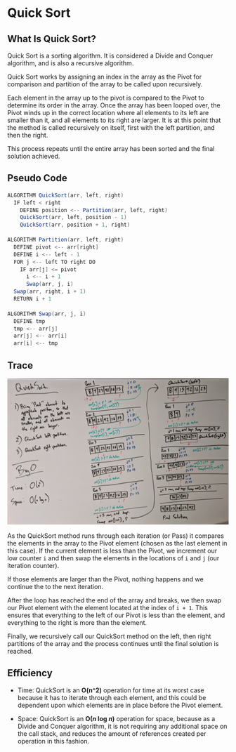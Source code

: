 # Quick Sort

## What Is Quick Sort?

Quick Sort is a sorting algorithm. It is considered a Divide and Conquer algorithm, and is also a recursive algorithm.

Quick Sort works by assigning an index in the array as the Pivot for comparison and partition of the array to be called upon recursively.

Each element in the array up to the pivot is compared to the Pivot to determine its order in the array. Once the array has been looped over, the Pivot winds up in the correct location where all elements to its left are smaller than it, and all elements to its right are larger. It is at this point that the method is called recursively on itself, first with the left partition, and then the right.

This process repeats until the entire array has been sorted and the final solution achieved.

## Pseudo Code

```cs
ALGORITHM QuickSort(arr, left, right)
  IF left < right
    DEFINE position <-- Partition(arr, left, right)
    QuickSort(arr, left, position - 1)
    QuickSort(arr, position + 1, right)

ALGORITHM Partition(arr, left, right)
  DEFINE pivot <-- arr[right]
  DEFINE i <-- left - 1
  FOR j <-- left TO right DO
    IF arr[j] <= pivot
      i <-- i + 1
      Swap(arr, j, i)
  Swap(arr, right, i + 1)
  RETURN i + 1

ALGORITHM Swap(arr, j, i)
  DEFINE tmp
  tmp <-- arr[j]
  arr[j] <-- arr[i]
  arr[i] <-- tmp
```

## Trace

![QuickSort Trace Whiteboard Image](./Assets/Images/QuickSortWhiteboard.jpg)

As the QuickSort method runs through each iteration (or Pass) it compares the elements in the array to the Pivot element (chosen as the last element in this case). If the current element is less than the Pivot, we increment our low counter `i` and then swap the elements in the locations of `i` and `j` (our iteration counter).

If those elements are larger than the Pivot, nothing happens and we continue the to the next iteration.

After the loop has reached the end of the array and breaks, we then swap our Pivot element with the element located at the index of `i + 1`. This ensures that everything to the left of our Pivot is less than the element, and everything to the right is more than the element.

Finally, we recursively call our QuickSort method on the left, then right partitions of the array and the process continues until the final solution is reached.

## Efficiency

- Time: QuickSort is an **O(n^2)** operation for time at its worst case because it has to iterate through each element, and this could be dependent upon which elements are in place before the Pivot element.

- Space: QuickSort is an **O(_n_ log _n_)** operation for space, because as a Divide and Conquer algorithm, it is not requiring any additional space on the call stack, and reduces the amount of references created per operation in this fashion.